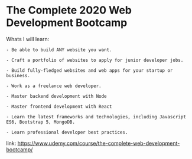 
# The Complete 2020 Web Development Bootcamp

Whats I will learn:

	- Be able to build ANY website you want.
	
	- Craft a portfolio of websites to apply for junior developer jobs.
	
	- Build fully-fledged websites and web apps for your startup or business.
	
	- Work as a freelance web developer.
	
	- Master backend development with Node
	
	- Master frontend development with React
	
	- Learn the latest frameworks and technologies, including Javascript ES6, Bootstrap 5, MongoDB.
	
	- Learn professional developer best practices.
	
link: https://www.udemy.com/course/the-complete-web-development-bootcamp/
